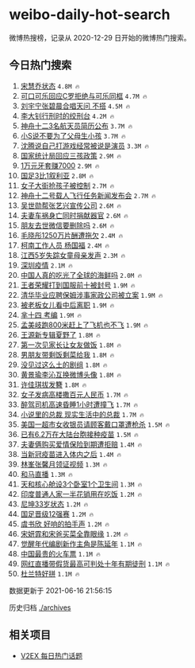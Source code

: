 # weibo-daily-hot-search

微博热搜榜，记录从 2020-12-29 日开始的微博热门搜索。

## 今日热门搜索

<!-- BEGIN -->

1. [宋慧乔状态](https://s.weibo.com/weibo?q=%23%E5%AE%8B%E6%85%A7%E4%B9%94%E7%8A%B6%E6%80%81%23&Refer=top) `4.8M 🔥`
1. [可口可乐回应C罗拒绝与可乐同框](https://s.weibo.com/weibo?q=%23%E5%8F%AF%E5%8F%A3%E5%8F%AF%E4%B9%90%E5%9B%9E%E5%BA%94C%E7%BD%97%E6%8B%92%E7%BB%9D%E4%B8%8E%E5%8F%AF%E4%B9%90%E5%90%8C%E6%A1%86%23&Refer=top) `4.7M 🔥`
1. [刘宇宁张碧晨合唱天问 不搭](https://s.weibo.com/weibo?q=%E5%88%98%E5%AE%87%E5%AE%81%E5%BC%A0%E7%A2%A7%E6%99%A8%E5%90%88%E5%94%B1%E5%A4%A9%E9%97%AE%20%E4%B8%8D%E6%90%AD&Refer=top) `4.5M 🔥`
1. [李大钊行刑时的绞刑台](https://s.weibo.com/weibo?q=%23%E6%9D%8E%E5%A4%A7%E9%92%8A%E8%A1%8C%E5%88%91%E6%97%B6%E7%9A%84%E7%BB%9E%E5%88%91%E5%8F%B0%23&Refer=top) `4.2M 🔥`
1. [神舟十二3名航天员简历公布](https://s.weibo.com/weibo?q=%E7%A5%9E%E8%88%9F%E5%8D%81%E4%BA%8C3%E5%90%8D%E8%88%AA%E5%A4%A9%E5%91%98%E7%AE%80%E5%8E%86%E5%85%AC%E5%B8%83&Refer=top) `3.7M 🔥`
1. [小S说不要为了父母生小孩](https://s.weibo.com/weibo?q=%23%E5%B0%8FS%E8%AF%B4%E4%B8%8D%E8%A6%81%E4%B8%BA%E4%BA%86%E7%88%B6%E6%AF%8D%E7%94%9F%E5%B0%8F%E5%AD%A9%23&Refer=top) `3.7M 🔥`
1. [沈腾说自己打游戏经常被说是演员](https://s.weibo.com/weibo?q=%23%E6%B2%88%E8%85%BE%E8%AF%B4%E8%87%AA%E5%B7%B1%E6%89%93%E6%B8%B8%E6%88%8F%E7%BB%8F%E5%B8%B8%E8%A2%AB%E8%AF%B4%E6%98%AF%E6%BC%94%E5%91%98%23&Refer=top) `3.3M 🔥`
1. [国家统计局回应三孩政策](https://s.weibo.com/weibo?q=%23%E5%9B%BD%E5%AE%B6%E7%BB%9F%E8%AE%A1%E5%B1%80%E5%9B%9E%E5%BA%94%E4%B8%89%E5%AD%A9%E6%94%BF%E7%AD%96%23&Refer=top) `2.9M 🔥`
1. [1万元牙套赚7000](https://s.weibo.com/weibo?q=%231%E4%B8%87%E5%85%83%E7%89%99%E5%A5%97%E8%B5%9A7000%23&Refer=top) `2.9M 🔥`
1. [国足3比1叙利亚](https://s.weibo.com/weibo?q=%23%E5%9B%BD%E8%B6%B33%E6%AF%941%E5%8F%99%E5%88%A9%E4%BA%9A%23&Refer=top) `2.8M 🔥`
1. [女子大街抢孩子被控制](https://s.weibo.com/weibo?q=%23%E5%A5%B3%E5%AD%90%E5%A4%A7%E8%A1%97%E6%8A%A2%E5%AD%A9%E5%AD%90%E8%A2%AB%E6%8E%A7%E5%88%B6%23&Refer=top) `2.7M 🔥`
1. [神舟十二号载人飞行任务新闻发布会](https://s.weibo.com/weibo?q=%23%E7%A5%9E%E8%88%9F%E5%8D%81%E4%BA%8C%E5%8F%B7%E8%BD%BD%E4%BA%BA%E9%A3%9E%E8%A1%8C%E4%BB%BB%E5%8A%A1%E6%96%B0%E9%97%BB%E5%8F%91%E5%B8%83%E4%BC%9A%23&Refer=top) `2.7M 🔥`
1. [吴世勋帮张艺兴宣传公司](https://s.weibo.com/weibo?q=%23%E5%90%B4%E4%B8%96%E5%8B%8B%E5%B8%AE%E5%BC%A0%E8%89%BA%E5%85%B4%E5%AE%A3%E4%BC%A0%E5%85%AC%E5%8F%B8%23&Refer=top) `2.6M 🔥`
1. [夫妻车祸身亡同时捐献器官](https://s.weibo.com/weibo?q=%23%E5%A4%AB%E5%A6%BB%E8%BD%A6%E7%A5%B8%E8%BA%AB%E4%BA%A1%E5%90%8C%E6%97%B6%E6%8D%90%E7%8C%AE%E5%99%A8%E5%AE%98%23&Refer=top) `2.6M 🔥`
1. [朋友去世微信要删除吗](https://s.weibo.com/weibo?q=%23%E6%9C%8B%E5%8F%8B%E5%8E%BB%E4%B8%96%E5%BE%AE%E4%BF%A1%E8%A6%81%E5%88%A0%E9%99%A4%E5%90%97%23&Refer=top) `2.6M 🔥`
1. [毛晓彤1250万片酬遭拖欠](https://s.weibo.com/weibo?q=%23%E6%AF%9B%E6%99%93%E5%BD%A41250%E4%B8%87%E7%89%87%E9%85%AC%E9%81%AD%E6%8B%96%E6%AC%A0%23&Refer=top) `2.4M 🔥`
1. [柯南工作人员 杨国福](https://s.weibo.com/weibo?q=%E6%9F%AF%E5%8D%97%E5%B7%A5%E4%BD%9C%E4%BA%BA%E5%91%98%20%E6%9D%A8%E5%9B%BD%E7%A6%8F&Refer=top) `2.4M 🔥`
1. [江西5岁失踪女童母亲发声](https://s.weibo.com/weibo?q=%23%E6%B1%9F%E8%A5%BF5%E5%B2%81%E5%A4%B1%E8%B8%AA%E5%A5%B3%E7%AB%A5%E6%AF%8D%E4%BA%B2%E5%8F%91%E5%A3%B0%23&Refer=top) `2.3M 🔥`
1. [深圳疫情](https://s.weibo.com/weibo?q=%E6%B7%B1%E5%9C%B3%E7%96%AB%E6%83%85&Refer=top) `2.1M 🔥`
1. [中国人真的吃光了全球的海鲜吗](https://s.weibo.com/weibo?q=%23%E4%B8%AD%E5%9B%BD%E4%BA%BA%E7%9C%9F%E7%9A%84%E5%90%83%E5%85%89%E4%BA%86%E5%85%A8%E7%90%83%E7%9A%84%E6%B5%B7%E9%B2%9C%E5%90%97%23&Refer=top) `2.0M 🔥`
1. [王者荣耀打到国服前十被封号](https://s.weibo.com/weibo?q=%23%E7%8E%8B%E8%80%85%E8%8D%A3%E8%80%80%E6%89%93%E5%88%B0%E5%9B%BD%E6%9C%8D%E5%89%8D%E5%8D%81%E8%A2%AB%E5%B0%81%E5%8F%B7%23&Refer=top) `1.9M 🔥`
1. [清华毕业应聘保姆涉事家政公司被立案](https://s.weibo.com/weibo?q=%23%E6%B8%85%E5%8D%8E%E6%AF%95%E4%B8%9A%E5%BA%94%E8%81%98%E4%BF%9D%E5%A7%86%E6%B6%89%E4%BA%8B%E5%AE%B6%E6%94%BF%E5%85%AC%E5%8F%B8%E8%A2%AB%E7%AB%8B%E6%A1%88%23&Refer=top) `1.9M 🔥`
1. [被老板女儿看中后离职](https://s.weibo.com/weibo?q=%23%E8%A2%AB%E8%80%81%E6%9D%BF%E5%A5%B3%E5%84%BF%E7%9C%8B%E4%B8%AD%E5%90%8E%E7%A6%BB%E8%81%8C%23&Refer=top) `1.9M 🔥`
1. [芈十四 考编](https://s.weibo.com/weibo?q=%E8%8A%88%E5%8D%81%E5%9B%9B%20%E8%80%83%E7%BC%96&Refer=top) `1.9M 🔥`
1. [孟美岐跑800米赶上了飞机也不飞](https://s.weibo.com/weibo?q=%23%E5%AD%9F%E7%BE%8E%E5%B2%90%E8%B7%91800%E7%B1%B3%E8%B5%B6%E4%B8%8A%E4%BA%86%E9%A3%9E%E6%9C%BA%E4%B9%9F%E4%B8%8D%E9%A3%9E%23&Refer=top) `1.9M 🔥`
1. [王源新专辑夏野了](https://s.weibo.com/weibo?q=%23%E7%8E%8B%E6%BA%90%E6%96%B0%E4%B8%93%E8%BE%91%E5%A4%8F%E9%87%8E%E4%BA%86%23&Refer=top) `1.8M 🔥`
1. [第一次见家长让女友做饭](https://s.weibo.com/weibo?q=%23%E7%AC%AC%E4%B8%80%E6%AC%A1%E8%A7%81%E5%AE%B6%E9%95%BF%E8%AE%A9%E5%A5%B3%E5%8F%8B%E5%81%9A%E9%A5%AD%23&Refer=top) `1.8M 🔥`
1. [男朋友带剩饭剩菜给我](https://s.weibo.com/weibo?q=%23%E7%94%B7%E6%9C%8B%E5%8F%8B%E5%B8%A6%E5%89%A9%E9%A5%AD%E5%89%A9%E8%8F%9C%E7%BB%99%E6%88%91%23&Refer=top) `1.8M 🔥`
1. [没见过这么土的剧组](https://s.weibo.com/weibo?q=%23%E6%B2%A1%E8%A7%81%E8%BF%87%E8%BF%99%E4%B9%88%E5%9C%9F%E7%9A%84%E5%89%A7%E7%BB%84%23&Refer=top) `1.8M 🔥`
1. [黄景瑜李沁互换微博头像](https://s.weibo.com/weibo?q=%23%E9%BB%84%E6%99%AF%E7%91%9C%E6%9D%8E%E6%B2%81%E4%BA%92%E6%8D%A2%E5%BE%AE%E5%8D%9A%E5%A4%B4%E5%83%8F%23&Refer=top) `1.8M 🔥`
1. [许佳琪拔发簪](https://s.weibo.com/weibo?q=%23%E8%AE%B8%E4%BD%B3%E7%90%AA%E6%8B%94%E5%8F%91%E7%B0%AA%23&Refer=top) `1.8M 🔥`
1. [女子发病高楼撒百元人民币](https://s.weibo.com/weibo?q=%23%E5%A5%B3%E5%AD%90%E5%8F%91%E7%97%85%E9%AB%98%E6%A5%BC%E6%92%92%E7%99%BE%E5%85%83%E4%BA%BA%E6%B0%91%E5%B8%81%23&Refer=top) `1.7M 🔥`
1. [醉驾司机高速昏睡1小时遭撞飞](https://s.weibo.com/weibo?q=%23%E9%86%89%E9%A9%BE%E5%8F%B8%E6%9C%BA%E9%AB%98%E9%80%9F%E6%98%8F%E7%9D%A11%E5%B0%8F%E6%97%B6%E9%81%AD%E6%92%9E%E9%A3%9E%23&Refer=top) `1.7M 🔥`
1. [小说里的总裁 现实生活中的总裁](https://s.weibo.com/weibo?q=%E5%B0%8F%E8%AF%B4%E9%87%8C%E7%9A%84%E6%80%BB%E8%A3%81%20%E7%8E%B0%E5%AE%9E%E7%94%9F%E6%B4%BB%E4%B8%AD%E7%9A%84%E6%80%BB%E8%A3%81&Refer=top) `1.7M 🔥`
1. [美国一超市女收银员请顾客戴口罩遭枪杀](https://s.weibo.com/weibo?q=%23%E7%BE%8E%E5%9B%BD%E4%B8%80%E8%B6%85%E5%B8%82%E5%A5%B3%E6%94%B6%E9%93%B6%E5%91%98%E8%AF%B7%E9%A1%BE%E5%AE%A2%E6%88%B4%E5%8F%A3%E7%BD%A9%E9%81%AD%E6%9E%AA%E6%9D%80%23&Refer=top) `1.5M 🔥`
1. [已有6.2万在大陆台胞接种疫苗](https://s.weibo.com/weibo?q=%23%E5%B7%B2%E6%9C%896.2%E4%B8%87%E5%9C%A8%E5%A4%A7%E9%99%86%E5%8F%B0%E8%83%9E%E6%8E%A5%E7%A7%8D%E7%96%AB%E8%8B%97%23&Refer=top) `1.5M 🔥`
1. [夫妻俩购买爱情保险到期遭拒赔](https://s.weibo.com/weibo?q=%23%E5%A4%AB%E5%A6%BB%E4%BF%A9%E8%B4%AD%E4%B9%B0%E7%88%B1%E6%83%85%E4%BF%9D%E9%99%A9%E5%88%B0%E6%9C%9F%E9%81%AD%E6%8B%92%E8%B5%94%23&Refer=top) `1.4M 🔥`
1. [当新冠疫苗进入体内之后](https://s.weibo.com/weibo?q=%23%E5%BD%93%E6%96%B0%E5%86%A0%E7%96%AB%E8%8B%97%E8%BF%9B%E5%85%A5%E4%BD%93%E5%86%85%E4%B9%8B%E5%90%8E%23&Refer=top) `1.4M 🔥`
1. [林峯张馨月领证视频](https://s.weibo.com/weibo?q=%23%E6%9E%97%E5%B3%AF%E5%BC%A0%E9%A6%A8%E6%9C%88%E9%A2%86%E8%AF%81%E8%A7%86%E9%A2%91%23&Refer=top) `1.3M 🔥`
1. [和马直播](https://s.weibo.com/weibo?q=%23%E5%92%8C%E9%A9%AC%E7%9B%B4%E6%92%AD%23&Refer=top) `1.3M 🔥`
1. [天和核心舱设3个卧室1个卫生间](https://s.weibo.com/weibo?q=%23%E5%A4%A9%E5%92%8C%E6%A0%B8%E5%BF%83%E8%88%B1%E8%AE%BE3%E4%B8%AA%E5%8D%A7%E5%AE%A41%E4%B8%AA%E5%8D%AB%E7%94%9F%E9%97%B4%23&Refer=top) `1.3M 🔥`
1. [印度普通人家一半花销用在吃饭](https://s.weibo.com/weibo?q=%23%E5%8D%B0%E5%BA%A6%E6%99%AE%E9%80%9A%E4%BA%BA%E5%AE%B6%E4%B8%80%E5%8D%8A%E8%8A%B1%E9%94%80%E7%94%A8%E5%9C%A8%E5%90%83%E9%A5%AD%23&Refer=top) `1.2M 🔥`
1. [尼坤33岁状态](https://s.weibo.com/weibo?q=%23%E5%B0%BC%E5%9D%A433%E5%B2%81%E7%8A%B6%E6%80%81%23&Refer=top) `1.2M 🔥`
1. [国足晋级12强赛](https://s.weibo.com/weibo?q=%23%E5%9B%BD%E8%B6%B3%E6%99%8B%E7%BA%A712%E5%BC%BA%E8%B5%9B%23&Refer=top) `1.2M 🔥`
1. [虞书欣 好响的拍手声](https://s.weibo.com/weibo?q=%E8%99%9E%E4%B9%A6%E6%AC%A3%20%E5%A5%BD%E5%93%8D%E7%9A%84%E6%8B%8D%E6%89%8B%E5%A3%B0&Refer=top) `1.2M 🔥`
1. [宋妍霏和宋爸买菜全靠眼缘](https://s.weibo.com/weibo?q=%23%E5%AE%8B%E5%A6%8D%E9%9C%8F%E5%92%8C%E5%AE%8B%E7%88%B8%E4%B9%B0%E8%8F%9C%E5%85%A8%E9%9D%A0%E7%9C%BC%E7%BC%98%23&Refer=top) `1.2M 🔥`
1. [觉醒年代编剧新作主角是陈延年](https://s.weibo.com/weibo?q=%23%E8%A7%89%E9%86%92%E5%B9%B4%E4%BB%A3%E7%BC%96%E5%89%A7%E6%96%B0%E4%BD%9C%E4%B8%BB%E8%A7%92%E6%98%AF%E9%99%88%E5%BB%B6%E5%B9%B4%23&Refer=top) `1.1M 🔥`
1. [中国最贵的火车票](https://s.weibo.com/weibo?q=%23%E4%B8%AD%E5%9B%BD%E6%9C%80%E8%B4%B5%E7%9A%84%E7%81%AB%E8%BD%A6%E7%A5%A8%23&Refer=top) `1.1M 🔥`
1. [网红直播带假货最高可判处十年有期徒刑](https://s.weibo.com/weibo?q=%23%E7%BD%91%E7%BA%A2%E7%9B%B4%E6%92%AD%E5%B8%A6%E5%81%87%E8%B4%A7%E6%9C%80%E9%AB%98%E5%8F%AF%E5%88%A4%E5%A4%84%E5%8D%81%E5%B9%B4%E6%9C%89%E6%9C%9F%E5%BE%92%E5%88%91%23&Refer=top) `1.1M 🔥`
1. [杜兰特好拼](https://s.weibo.com/weibo?q=%E6%9D%9C%E5%85%B0%E7%89%B9%E5%A5%BD%E6%8B%BC&Refer=top) `1.1M 🔥`

数据更新于 2021-06-16 21:56:15

<!-- END -->

历史归档 [./archives](./archives)

## 相关项目

- [V2EX 每日热门话题](https://github.com/boojack/v2ex-daily-hot-topic)
